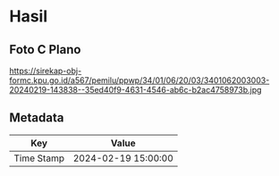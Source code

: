 # Hasil

## Foto C Plano

https://sirekap-obj-formc.kpu.go.id/a567/pemilu/ppwp/34/01/06/20/03/3401062003003-20240219-143838--35ed40f9-4631-4546-ab6c-b2ac4758973b.jpg


## Metadata

| Key        | Value               |
| ---------- | ------------------- |
| Time Stamp | 2024-02-19 15:00:00 |



